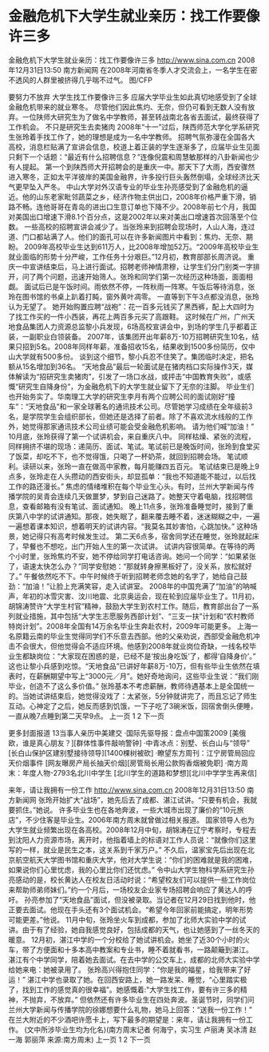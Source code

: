 # 金融危机下大学生就业亲历：找工作要像许三多

金融危机下大学生就业亲历：找工作要像许三多
http://www.sina.com.cn  2008年12月31日13:50   南方新闻网
在2008年河南省冬季人才交流会上，一名学生在密不透风的人群里被挤得几乎喘不过气。 图/CFP

要努力不放弃 大学生找工作要像许三多
应届大学毕业生如此真切地感受到了全球金融危机带来的就业寒冬。
尽管他们因此焦灼、无奈，但仍可看到无数人没有放弃。一位陕师大研究生为了做名中学教师，甚至转战南北各省去面试，最终获得了工作机会。
不只是研究生去卖猪肉
2008年“十一”过后，陕西师范大学化学系研究生张玲着手找工作了，她的理想是成为一名中学教师。
招聘气氛弥漫在全国各大高校，消息栏贴满了宣讲会信息，校道上着正装的学生逐渐多了，应届毕业生见面只剩下一个话题：“最近有什么招聘信息？”连像倪震和周慧敏那样的八卦新闻也少有人提起。
第一个到陕西师大开招聘会的是重庆一中。那天下了大雨，西安骤然进入寒冬，正如太平洋彼岸的美国金融界，许多投行巨头轰然倒塌，全球经济比天气更早坠入严冬。
中山大学对外汉语专业的毕业生孙亮感受到了金融危机的逼近。他的山东老家毗邻蔬菜之乡，经济作物主供出口，2008年价格严重下滑，销路不畅。连他哥哥在青岛的进出口生意订单也下降不少。2008年前七个月，我国对美国出口增速下滑8.1个百分点，这是2002年以来对美出口增速首次回落至个位数。
一些高校的招聘宣讲会减少了。当张玲来到招聘会现场时，人山人海，连过道、门口都站满了人。他们的面孔可以在许多新闻图片中看到：焦灼、无奈、期盼。
2009年高校毕业生达到611万人，比2008年增加52万。“2009年高校毕业生就业面临的形势十分严峻，工作任务十分艰巨。”12月初，教育部部长周济说。
重庆一中宣讲结束后，马上进行面试。招聘老师神情肃穆，让学生们分门别类一字排开，问了两个问题，迅速开始筛人。张玲和同学们第一次经历这种场面，面面相觑。
面试后已是午饭时间。雨依然不停，一阵秋雨一阵寒。午饭后等待消息，张玲在图书馆的书桌上趴着打盹，窗外黄叶凋零。
一直等到下午3点都没消息，张玲认为无望了。
她开始购置应聘“战袍”：花一百多元钱买了黑西裤，配上大四时为了找工作买的一件小西装，再花上两百多元买了高跟鞋。
这时候在广州，广州天地食品集团人力资源总监黎小兵发现，6场高校宣讲会中，到场的学生几乎都着正装，一副职业白领装备。
2007年，该集团开出年薪8万-10万招聘研究生10名，结果只招到5名。2008年同样年薪，准备招收15名，结果收到1500多份简历，仅中山大学就有500多份。
谈到这个细节，黎小兵忍不住笑了。集团临时决定，把名额从15名增加到36名。
“天地食品”最后一轮面试是在猪肉档口实际操作3天，媒体解读为“招研究生卖猪肉”，引发了一场口水战，或抨击“中国教育失败”，或感慨“研究生自降身份”，为金融危机下的大学生就业留下了无奈的注脚。
毕业生们也开始务实了。华南理工大学的研究生李月有两个应聘公司的面试刚好“撞车”：“天地食品”和一家全球著名的通讯技术公司。尽管她学习成绩在全年级前3名，是学院学生会组织部长，但她还是选择了前者。除了不喜欢流水线般的工作外，她觉得那家通讯技术公司业绩可能会受金融危机影响。
请为他们喊“加油！”
10月底，张玲获得了第一个试讲机会，来自重庆八中。
同样枯燥、紧张的流程，同样拥挤不堪的现场：递简历、面试、笔试。笔试前已是晚饭时间，张玲到食堂买了饭菜，却吃不下，也不觉得饿，只喝了一杯奶茶，就回到招聘会场。
笔试顺利。读研以来，张玲一直在做高中家教，每月能赚四五百元。
笔试结束已是晚上9点多，张玲走在人头攒动的西安街头，却显孤单：“我也不知道能不能过，以后找工作的路还漫长。”
焦虑的情绪堆积在每个毕业生心头。有时，兰州大学新闻与传播学院的吴青会连续几天做噩梦，梦到自己迷路了。她整天守着电脑，找招聘信息，查看邮箱有没有笔试、面试通知。
晚上11点多，张玲准备睡觉时，接到了重庆第八中学的试讲通知。那夜，她失眠了，翻来覆去睡不着，迷迷糊糊之中，一遍一遍想着课本知识，想着明天的试讲内容。“我莫名其妙害怕，心跳加快。”
这种场景，她记得只有高考时候发生过。
第二天6点多，宿舍同学还在睡觉，张玲就起床了，早餐也不想吃，出门开始人生的第一次试讲。
试讲内容很简单。在等待的两个小时里，张玲焦灼不安，她不停给同学打电话咨询。她问一个同学：“如果紧张了，语速太快怎么办？”同学安慰她：“那就转身擦黑板好了，没关系，放松就好了。”
午餐依然吃不下。中午时候终于听到招聘老师念她的名字了，她给自己鼓劲：“加油！”让脸上充满笑容，走入试讲室。
2008年的中国充满了“加油”的呐喊声，年初的冰雪灾害、汶川地震、北京奥运会，现在轮到应届毕业生了。11月初，胡锦涛赞许“大学生村官”精神，鼓励大学生到农村工作。随后，教育部出台了一系列就业措施，其中包括“大学生志愿服务西部计划”、“三支一扶”计划和“农村教师特岗计划”。2008年全国有14万余名毕业生奔赴农村，2009年可能更多。
上海一名原籍云南的毕业生觉得同学们不乐意去西部。他的父亲劝说，西部受金融危机冲击不会很大，但他觉得会不适应环境。他感到2008年就业岗位奇缺，一线名校毕业生都缺岗位：“大家现在困惑的是，已经不是‘按出身吃饭’了，都得‘自降身价’。”
这也让黎小兵感到吃惊。“天地食品”已讲好年薪8万-10万，但有些毕业生依然在填表时，在薪酬期望中写上“3000元／月”。她好奇地询问，这些毕业生说：“我们刚毕业，创造不了这么多价值。”
张玲基本不考虑薪酬，教师待遇基本上是全国统一的。当她试讲结束后，她觉得没戏了：太紧张，5分钟就讲完了，而且忘记了师生互动。心神定了之后，她反而感到饥饿，一下子吃了3碗米饭，回宿舍倒头便睡，一直从晚7点睡到第二天早9点。
上一页
1
2
下一页

更多封面报道
13当事人亲历中美建交
·国际先驱导报：盘点中国策2009
[美俄欧，谁是真心朋友？][群体性事件敲响警钟]
·中青冰点：别墅、长白山与“领导”
[长白山保护区建别墅接待领导][1400棵树被砍]
·瞭望东方周刊：江宁房管局回应天价烟事件
[网友曝房产局长抽天价烟][房管局长用公款购香烟被免职]
·南方周末：年度人物-2793名北川中学生
[北川学生的道路和梦想][北川中学学生再来信]

来年，请让我拥有一份工作
http://www.sina.com.cn  2008年12月31日13:50   南方新闻网
张玲开始扩大“战场”，她先后去了成都、湛江试讲。“只要有机会，我就要抓住。”她说。
许多毕业生也在各地奔波，一些大城市出现了廉价的“10元旅店”，不少住客是毕业生。2006年南方周末就曾做过相关报道。
国家领导人也为大学生就业频繁出现在各高校。2008年12月中旬，胡锦涛在辽宁考察时，专程去到沈阳人力资源市场，离开时，他指着墙上的标语对工作人员说：“就像你们这里写的一样，就业是民生之本，这关系到千家万户。”
不久后，温家宝先后出现在北京航空航天大学图书馆和重庆大学，他对大学生说：“你们的困难就是我的困难，如果说你们心里忧虑，我的心里比你们还忧虑。”
令中山大学生物科学系研究生孙亮感动的是，校长黄达人在校友日活动时说：“希望校友们可以提供一些工作岗位来帮助师弟师妹们。”约一个月后，一场校友企业家专场招聘会响应了黄达人的呼吁。
孙亮参加了“天地食品”面试，但没被录取。当记者在12月29日找到他时，他正要去面试。他现在手头还有3个面试机会。“希望今年回家前能搞定，明年形势可能更差。”他说。
11月中旬，张玲坐火车到成都，参加了北师大实验中学的试讲。由于有了经验，她自我感觉良好，包括成都的天气，也让她感到了一丝冬天的暖意。
12月初，湛江中学的一个分校给了她试讲机会。她坐了近30个小时的火车，带了方便面和十多本高中教案和专业书，睡不着就看书，一路颠簸到湛江。
湛江有个中学同学，陪着她去面试。在去中学的公交车上，成都的北师大实验中学给她来电：她被录用了。
张玲高兴得抱住同学：“你是我的福星，给我带来了好运！”
湛江中学也录取了她。在回西安路上，她一路发呆、睡觉，“心里踏实极了，找到工作的感觉真的很幸福”。她感慨着:"大学生找工作，要有许三多的精神，不抛弃，不放弃。”
但依然还有许多毕业生在四处奔波。圣诞节时，同学们问兰州大学新闻与传播学院的徐娜想要什么礼物，她马上回答：“送我一份工作！”
在兰大附近的不少酒吧许愿卡上，写下最多的期望是：来年，请让我拥有一份工作。
(文中所涉毕业生均为化名)(南方周末记者 何海宁，实习生 卢丽涛 吴冰清 赵一海 郭丽萍 来源:南方周末)
上一页
1
2
下一页

